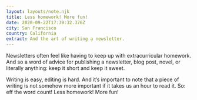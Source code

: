 ```yaml
---
layout: layouts/note.njk
title: Less homework! More fun!
date: 2020-09-22T17:39:32.376Z
city: San Francisco
country: California
extract: And the art of writing a newsletter.
---
```


Newsletters often feel like having to keep up with extracurricular homework. And so a word of advice for publishing a newsletter, blog post, novel, or literally anything: keep it short and keep it sweet.

Writing is easy, editing is hard. And it’s important to note that a piece of writing is not somehow more important if it takes us an hour to read it. So: eff the word count! Less homework! More fun!
